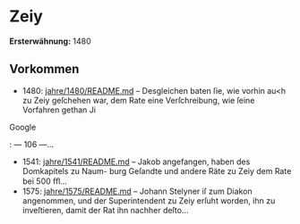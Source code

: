 # Zeiy

**Ersterwähnung:** 1480

## Vorkommen
- 1480: [jahre/1480/README.md](../jahre/1480/README.md) – Desgleichen
baten ſie, wie vorhin au<h zu Zeiy geſchehen war, dem
Rate eine Verſchreibung, wie ſeine Vorfahren gethan Ji

Google


: — 106 —...
- 1541: [jahre/1541/README.md](../jahre/1541/README.md) – Jakob angefangen, haben des Domkapitels zu Naum-
burg Geſandte und andere Räte zu Zeiy dem Rate bei
500 ﬀl...
- 1575: [jahre/1575/README.md](../jahre/1575/README.md) – Johann Stelyner iſ zum Diakon angenommen,
und der Superintendent zu Zeiy erſuht worden, ihn zu
inveſtieren, damit der Rat ihn nachher deſto...
